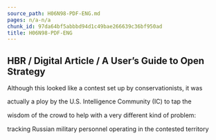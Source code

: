 ```yaml
---
source_path: H06N98-PDF-ENG.md
pages: n/a-n/a
chunk_id: 97da64bf5abbbd94d1c49bae266639c36bf950ad
title: H06N98-PDF-ENG
---
```

## HBR / Digital Article / A User’s Guide to Open Strategy

Although this looked like a contest set up by conservationists, it was

actually a ploy by the U.S. Intelligence Community (IC) to tap the

wisdom of the crowd to help with a very diﬀerent kind of problem:

tracking Russian military personnel operating in the contested territory
